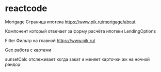 # reactcode

Mortgage Страница ипотека https://www.pik.ru/mortgage/about

Компонент который отвечает за форму расчёта ипотеки LendingOptions

Filter Фильтр на главной https://www.pik.ru/

Geo работа с картами

sunsetCalc отслеживает когда закат и меняет карточки жк на ночной рэндор